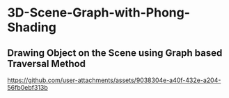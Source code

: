 # 3D-Scene-Graph-with-Phong-Shading

## Drawing Object on the Scene using Graph based Traversal Method 


https://github.com/user-attachments/assets/9038304e-a40f-432e-a204-56fb0ebf313b

